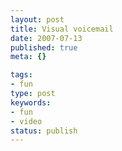 ```yaml
---
layout: post
title: Visual voicemail
date: 2007-07-13
published: true
meta: {}

tags:
- fun
type: post
keywords:
- fun
- video
status: publish
---
```


